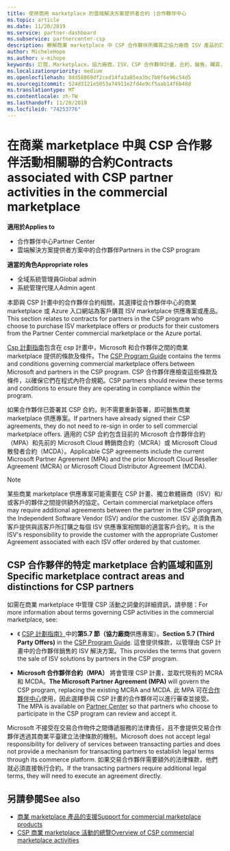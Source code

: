 ```yaml
---
title: 使用商用 marketplace 的雲端解決方案提供者合約 |合作夥伴中心
ms.topic: article
ms.date: 11/20/2019
ms.service: partner-dashboard
ms.subservice: partnercenter-csp
description: 瞭解商業 marketplace 中 CSP 合作夥伴所購買之協力廠商 ISV 產品的訂閱條款、條件和合約。
author: MicheleHope
ms.author: v-mihope
keywords: 訂閱，Marketplace，協力廠商，ISV，CSP 合作夥伴計畫，合約，銷售，購買，
ms.localizationpriority: medium
ms.openlocfilehash: 8dd58869df2ced14fa3a05ea3bc7b0f6e96c54d5
ms.sourcegitcommit: 524d3121e5053a74911e2fd4e9cf5aab14f6b48d
ms.translationtype: MT
ms.contentlocale: zh-TW
ms.lasthandoff: 11/20/2019
ms.locfileid: "74253776"
---
```

# <a name="contracts-associated-with-csp-partner-activities-in-the-commercial-marketplace"></a><span data-ttu-id="e5b2b-104">在商業 marketplace 中與 CSP 合作夥伴活動相關聯的合約</span><span class="sxs-lookup"><span data-stu-id="e5b2b-104">Contracts associated with CSP partner activities in the commercial marketplace</span></span>

<span data-ttu-id="e5b2b-105">**適用於**</span><span class="sxs-lookup"><span data-stu-id="e5b2b-105">**Applies to**</span></span>

- <span data-ttu-id="e5b2b-106">合作夥伴中心</span><span class="sxs-lookup"><span data-stu-id="e5b2b-106">Partner Center</span></span>
- <span data-ttu-id="e5b2b-107">雲端解決方案提供者方案中的合作夥伴</span><span class="sxs-lookup"><span data-stu-id="e5b2b-107">Partners in the CSP program</span></span>

<span data-ttu-id="e5b2b-108">**適當的角色**</span><span class="sxs-lookup"><span data-stu-id="e5b2b-108">**Appropriate roles**</span></span>

- <span data-ttu-id="e5b2b-109">全域系統管理員</span><span class="sxs-lookup"><span data-stu-id="e5b2b-109">Global admin</span></span>
- <span data-ttu-id="e5b2b-110">系統管理代理人</span><span class="sxs-lookup"><span data-stu-id="e5b2b-110">Admin agent</span></span>

<span data-ttu-id="e5b2b-111">本節與 CSP 計畫中的合作夥伴合約相關，其選擇從合作夥伴中心的商業 marketplace 或 Azure 入口網站為客戶購買 ISV marketplace 供應專案或產品。</span><span class="sxs-lookup"><span data-stu-id="e5b2b-111">This section relates to contracts for partners in the CSP program who choose to purchase ISV marketplace offers or products for their customers from the Partner Center commercial marketplace or the Azure portal.</span></span>

<span data-ttu-id="e5b2b-112">[Csp 計劃指南](https://go.microsoft.com/fwlink/p/?LinkId=617100)包含在 csp 計畫中，Microsoft 和合作夥伴之間的商業 marketplace 提供的條款及條件。</span><span class="sxs-lookup"><span data-stu-id="e5b2b-112">The [CSP Program Guide](https://go.microsoft.com/fwlink/p/?LinkId=617100) contains the terms and conditions governing commercial marketplace offers between Microsoft and partners in the CSP program.</span></span> <span data-ttu-id="e5b2b-113">CSP 合作夥伴應檢查這些條款及條件，以確保它們在程式內符合規範。</span><span class="sxs-lookup"><span data-stu-id="e5b2b-113">CSP partners should review these terms and conditions to ensure they are operating in compliance within the program.</span></span>  

<span data-ttu-id="e5b2b-114">如果合作夥伴已簽署其 CSP 合約，則不需要重新簽署，即可銷售商業 marketplace 供應專案。</span><span class="sxs-lookup"><span data-stu-id="e5b2b-114">If partners have already signed their CSP agreements, they do not need to re-sign in order to sell commercial marketplace offers.</span></span> <span data-ttu-id="e5b2b-115">適用的 CSP 合約包含目前的 Microsoft 合作夥伴合約（MPA）和先前的 Microsoft Cloud 轉銷商合約（MCRA）或 Microsoft Cloud 散發者合約（MCDA）。</span><span class="sxs-lookup"><span data-stu-id="e5b2b-115">Applicable CSP agreements include the current Microsoft Partner Agreement (MPA) and the prior Microsoft Cloud Reseller Agreement (MCRA) or Microsoft Cloud Distributor Agreement (MCDA).</span></span>

>[!NOTE]
> <span data-ttu-id="e5b2b-116">某些商業 marketplace 供應專案可能需要在 CSP 計畫、獨立軟體廠商（ISV）和/或客戶的夥伴之間提供額外的協定。</span><span class="sxs-lookup"><span data-stu-id="e5b2b-116">Certain commercial marketplace offers may require additional agreements between the partner in the CSP program, the Independent Software Vendor (ISV) and/or the customer.</span></span> <span data-ttu-id="e5b2b-117">ISV 必須負責為客戶提供與該客戶所訂購之每個 ISV 供應專案相關聯的適當客戶合約。</span><span class="sxs-lookup"><span data-stu-id="e5b2b-117">It is the ISV's responsibility to provide the customer with the appropriate Customer Agreement associated with each ISV offer ordered by that customer.</span></span>

## <a name="specific-marketplace-contract-areas-and-distinctions-for-csp-partners"></a><span data-ttu-id="e5b2b-118">CSP 合作夥伴的特定 marketplace 合約區域和區別</span><span class="sxs-lookup"><span data-stu-id="e5b2b-118">Specific marketplace contract areas and distinctions for CSP partners</span></span>

<span data-ttu-id="e5b2b-119">如需在商業 marketplace 中管理 CSP 活動之詞彙的詳細資訊，請參閱：</span><span class="sxs-lookup"><span data-stu-id="e5b2b-119">For more information about terms governing CSP activities in the commercial marketplace, see:</span></span>

- <span data-ttu-id="e5b2b-120">《 [CSP 計劃指南》](https://go.microsoft.com/fwlink/p/?LinkId=617100)中的**第5.7 節（協力廠商**供應專案）。</span><span class="sxs-lookup"><span data-stu-id="e5b2b-120">**Section 5.7 (Third Party Offers)** in the [CSP Program Guide](https://go.microsoft.com/fwlink/p/?LinkId=617100).</span></span> <span data-ttu-id="e5b2b-121">這會提供條款，以管理由 CSP 計畫中的合作夥伴銷售的 ISV 解決方案。</span><span class="sxs-lookup"><span data-stu-id="e5b2b-121">This provides the terms that govern the sale of ISV solutions by partners in the CSP program.</span></span>

- <span data-ttu-id="e5b2b-122">**Microsoft 合作夥伴合約（MPA）** 將會管理 CSP 計畫，並取代現有的 MCRA 和 MCDA。</span><span class="sxs-lookup"><span data-stu-id="e5b2b-122">**The Microsoft Partner Agreement (MPA)** will govern the CSP program, replacing the existing MCRA and MCDA.</span></span> <span data-ttu-id="e5b2b-123">此 MPA 可在[合作夥伴中心](https://partner.microsoft.com/pcv/dashboard/overview)使用，因此選擇參與 CSP 計畫的合作夥伴可以進行審查並接受。</span><span class="sxs-lookup"><span data-stu-id="e5b2b-123">The MPA is available on [Partner Center](https://partner.microsoft.com/pcv/dashboard/overview) so that partners who choose to participate in the CSP program can review and accept it.</span></span>
  
<span data-ttu-id="e5b2b-124">Microsoft 不接受在交易合作物件之間傳遞服務的法律責任，且不會提供交易合作夥伴透過其商業平臺建立法律條款的機制。</span><span class="sxs-lookup"><span data-stu-id="e5b2b-124">Microsoft does not accept legal responsibility for delivery of services between transacting parties and does not provide a mechanism for transacting partners to establish legal terms through its commerce platform.</span></span> <span data-ttu-id="e5b2b-125">如果交易合作夥伴需要額外的法律條款，他們就必須直接執行合約。</span><span class="sxs-lookup"><span data-stu-id="e5b2b-125">If the transacting partners require additional legal terms, they will need to execute an agreement directly.</span></span>

## <a name="see-also"></a><span data-ttu-id="e5b2b-126">另請參閱</span><span class="sxs-lookup"><span data-stu-id="e5b2b-126">See also</span></span>

- [<span data-ttu-id="e5b2b-127">商業 marketplace 產品的支援</span><span class="sxs-lookup"><span data-stu-id="e5b2b-127">Support for commercial marketplace products</span></span>](csp-commercial-marketplace-support.md)
- [<span data-ttu-id="e5b2b-128">CSP 商業 marketplace 活動的總覽</span><span class="sxs-lookup"><span data-stu-id="e5b2b-128">Overview of CSP commercial marketplace activities</span></span>](csp-commercial-marketplace-overview.md)
